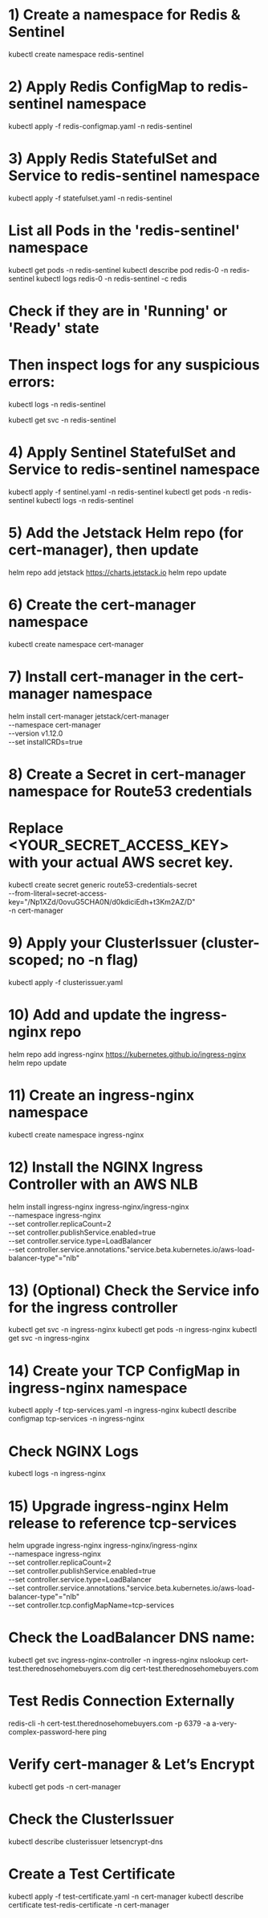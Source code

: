 # 1) Create a namespace for Redis & Sentinel
kubectl create namespace redis-sentinel

# 2) Apply Redis ConfigMap to redis-sentinel namespace
kubectl apply -f redis-configmap.yaml -n redis-sentinel


# 3) Apply Redis StatefulSet and Service to redis-sentinel namespace
kubectl apply -f statefulset.yaml -n redis-sentinel
# List all Pods in the 'redis-sentinel' namespace
kubectl get pods -n redis-sentinel
kubectl describe pod redis-0 -n redis-sentinel 
kubectl logs redis-0 -n redis-sentinel -c redis

# Check if they are in 'Running' or 'Ready' state
# Then inspect logs for any suspicious errors:
kubectl logs <redis-pod-name> -n redis-sentinel

kubectl get svc -n redis-sentinel



# 4) Apply Sentinel StatefulSet and Service to redis-sentinel namespace
kubectl apply -f sentinel.yaml -n redis-sentinel
kubectl get pods -n redis-sentinel
kubectl logs <sentinel-pod-name> -n redis-sentinel



# 5) Add the Jetstack Helm repo (for cert-manager), then update
helm repo add jetstack https://charts.jetstack.io
helm repo update

# 6) Create the cert-manager namespace
kubectl create namespace cert-manager

# 7) Install cert-manager in the cert-manager namespace
helm install cert-manager jetstack/cert-manager \
  --namespace cert-manager \
  --version v1.12.0 \
  --set installCRDs=true

# 8) Create a Secret in cert-manager namespace for Route53 credentials
#    Replace <YOUR_SECRET_ACCESS_KEY> with your actual AWS secret key.
kubectl create secret generic route53-credentials-secret \
  --from-literal=secret-access-key="/Np1XZd/0ovuG5CHA0N/d0kdiciEdh+t3Km2AZ/D" \
  -n cert-manager

# 9) Apply your ClusterIssuer (cluster-scoped; no -n flag)
kubectl apply -f clusterissuer.yaml

# 10) Add and update the ingress-nginx repo
helm repo add ingress-nginx https://kubernetes.github.io/ingress-nginx
helm repo update

# 11) Create an ingress-nginx namespace
kubectl create namespace ingress-nginx

# 12) Install the NGINX Ingress Controller with an AWS NLB
helm install ingress-nginx ingress-nginx/ingress-nginx \
  --namespace ingress-nginx \
  --set controller.replicaCount=2 \
  --set controller.publishService.enabled=true \
  --set controller.service.type=LoadBalancer \
  --set controller.service.annotations."service\.beta\.kubernetes\.io/aws-load-balancer-type"="nlb"

# 13) (Optional) Check the Service info for the ingress controller
kubectl get svc -n ingress-nginx
kubectl get pods -n ingress-nginx
kubectl get svc -n ingress-nginx


# 14) Create your TCP ConfigMap in ingress-nginx namespace
kubectl apply -f tcp-services.yaml -n ingress-nginx
kubectl describe configmap tcp-services -n ingress-nginx

# Check NGINX Logs
kubectl logs <ingress-nginx-pod> -n ingress-nginx


# 15) Upgrade ingress-nginx Helm release to reference tcp-services
helm upgrade ingress-nginx ingress-nginx/ingress-nginx \
  --namespace ingress-nginx \
  --set controller.replicaCount=2 \
  --set controller.publishService.enabled=true \
  --set controller.service.type=LoadBalancer \
  --set controller.service.annotations."service\.beta\.kubernetes\.io/aws-load-balancer-type"="nlb" \
  --set controller.tcp.configMapName=tcp-services

  # Check the LoadBalancer DNS name:
  kubectl get svc ingress-nginx-controller -n ingress-nginx
  nslookup cert-test.therednosehomebuyers.com
  dig cert-test.therednosehomebuyers.com

# Test Redis Connection Externally
  redis-cli -h cert-test.therednosehomebuyers.com -p 6379 -a a-very-complex-password-here ping
  

 #  Verify cert-manager & Let’s Encrypt
 kubectl get pods -n cert-manager

 # Check the ClusterIssuer
 kubectl describe clusterissuer letsencrypt-dns

 # Create a Test Certificate
 kubectl apply -f test-certificate.yaml -n cert-manager
 kubectl describe certificate test-redis-certificate -n cert-manager





